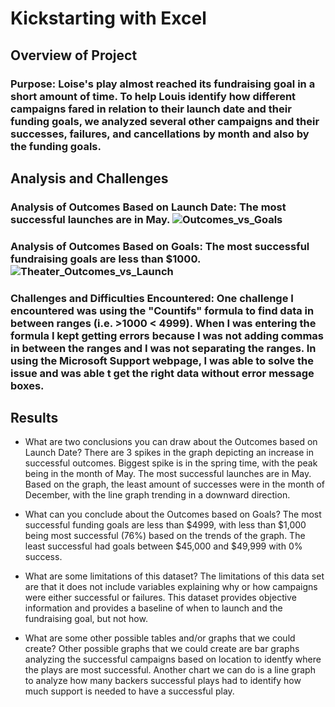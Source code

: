 # Kickstarting with Excel

## Overview of Project

### Purpose: Loise's play almost reached its fundraising goal in a short amount of time. To help Louis identify how different campaigns fared in relation to their launch date and their funding goals, we analyzed several other campaigns and their successes, failures, and cancellations by month and also by the funding goals.

## Analysis and Challenges

### Analysis of Outcomes Based on Launch Date: The most successful launches are in May. ![Outcomes_vs_Goals](file:///C:/Users/antho/OneDrive/Desktop/Class%20Folder/Resources/Outcomes_vs_Goals.png)  

### Analysis of Outcomes Based on Goals: The most successful fundraising goals are less than $1000. ![Theater_Outcomes_vs_Launch](file:///C:/Users/antho/OneDrive/Desktop/Class%20Folder/Resources/Theater_Outcomes_vs_Launch.png)

### Challenges and Difficulties Encountered: One challenge I encountered was using the "Countifs" formula to find data in between ranges (i.e. >1000 < 4999). When I was entering the formula I kept getting errors because I was not adding commas in between the ranges and I was not separating the ranges. In using the Microsoft Support webpage, I was able to solve the issue and was able t get the right data without error message boxes.  

## Results

- What are two conclusions you can draw about the Outcomes based on Launch Date? There are 3 spikes in the graph depicting an increase in successful outcomes. Biggest spike is in the spring time, with the peak being in the month of May. The most successful launches are in May. Based on the graph, the least amount of successes were in the month of December, with the line graph trending in a downward direction.

- What can you conclude about the Outcomes based on Goals? The most successful funding goals are less than $4999, with less than $1,000 being most successful (76%) based on the trends of the graph. The least successful had goals between $45,000 and $49,999 with 0% success. 

- What are some limitations of this dataset? The limitations of this data set are that it does not include variables explaining why or how campaigns were either successful or failures. This dataset provides objective information and provides a baseline of when to launch and the fundraising goal, but not how.

- What are some other possible tables and/or graphs that we could create? Other possible graphs that we could create are bar graphs analyzing the successful campaigns based on location to identfy where the plays are most successful. Another chart we can do is a line graph to analyze how many backers successful plays had to identify how much support is needed to have a successful play.
